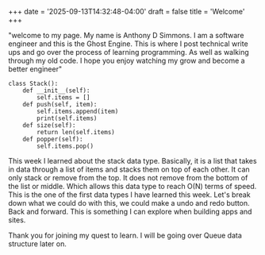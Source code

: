 +++
date = '2025-09-13T14:32:48-04:00'
draft = false
title = 'Welcome'
+++

"welcome to my page. My name is Anthony D Simmons. I am a software engineer and this is the Ghost Engine. This is where I post technical write ups and go over the process of learning programming. As well as walking through my old code. I hope you enjoy watching my grow and become a better engineer"


```
class Stack():
    def __init__(self):
        self.items = []
    def push(self, item):
        self.items.append(item)
        print(self.items)
    def size(self):
        return len(self.items)
    def popper(self):
        self.items.pop()
```
This week I learned about the stack data type. Basically, it is a list that takes in data through a list of items and stacks them on top of each other. It can only stack or remove from the top. It does not remove from the bottom of the list or middle. Which allows this data type to reach O(N) terms of speed. This is the one of the first data types I have learned this week. Let's break down what we could do with this, we could make a undo and redo button. Back and forward. This is something I can explore when building apps and sites. 

Thank you for joining my quest to learn. I will be going over Queue data structure later on.  